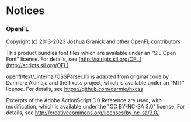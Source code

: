 Notices
=======

### OpenFL
Copyright (c) 2013-2023 Joshua Granick and other OpenFL contributors

This product bundles font files which are available under an "SIL Open Font"
license. For details, see [http://scripts.sil.org/OFL](http://scripts.sil.org/OFL).

openfl/text/_internal/CSSParser.hx is adapted from original code by Damilare Akinlaja
and the hxcss project, which is available under an "MIT" license. For details, see
https://github.com/darmie/hxcss

Excerpts of the Adobe ActionScript 3.0 Reference are used, with modification,
which is available under the "CC BY-NC-SA 3.0" license. For details, see
http://creativecommons.org/licenses/by-nc-sa/3.0/

